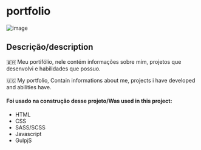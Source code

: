 # portfolio

![image](https://user-images.githubusercontent.com/83728277/189268347-5f27ea8f-d969-4158-bb83-5b637283f603.png)

## Descrição/description
🇧🇷 Meu portifólio, nele contém informações sobre mim, projetos que desenvolvi e habilidades que possuo.

🇺🇸 My portfolio, Contain informations about me, projects i have developed and abilities have.

#### Foi usado na construção desse projeto/Was used in this project:

- HTML
- CSS
- SASS/SCSS
- Javascript
- GulpjS
